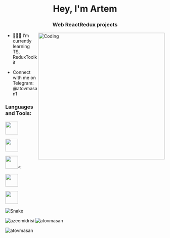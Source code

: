 <!-- [![MasterHead] -->
<h1 align="center">Hey, I'm Artem</h1>
<h3 align="center">Web ReactRedux projects</h3>


<img align="right" alt="Coding" width="400" src="https://cdn.dribbble.com/users/281525/screenshots/1768570/jmanalus.gif" />

- 🧑🏻‍💻 I’m currently learning TS, ReduxToolkit

- Connect with me on Telegram: @atovmasan1


<h3 align="left">Languages and Tools:</h3>
<p align="left"><img display="inline" width="40" src="https://encrypted-tbn0.gstatic.com/images?q=tbn:ANd9GcQc2Y2gmQB5zuaBd1AfN_AyEgoTgxPF65i7GwlvrbnnP_RUlubieG19WFnonCtS4ZfAox4&usqp=CAU">
<p align="left"><img display="inline" width="40" src="https://upload.wikimedia.org/wikipedia/commons/4/49/Redux.png">
<p align="left"><img display="inline" width="40" src="https://cdn.worldvectorlogo.com/logos/typescript-2.svg"><
<p align="left"><img display="inline" width="40" src="https://upload.wikimedia.org/wikipedia/commons/thumb/d/d5/CSS3_logo_and_wordmark.svg/1452px-CSS3_logo_and_wordmark.svg.png">
<p align="left"><img display="inline" width="40" src="https://upload.wikimedia.org/wikipedia/commons/thumb/3/38/HTML5_Badge.svg/768px-HTML5_Badge.svg.png"></p>


![Snake](https://github.com/atovmasan/atovmasan/blob/output/github-contribution-grid-snake.svg)

<p><img align="left" src="https://github-readme-stats.vercel.app/api?username=atovmasan&show_icons=true&include_all_commits=true&locale=en" alt="azeemidrisi" /></p>

<p><img align="center" src="https://github-readme-streak-stats.herokuapp.com/?user=atovmasan&" alt="atovmasan" /></p>



<p><img align="left" src="https://github-readme-stats.vercel.app/api/top-langs?username=atovmasan&show_icons=true&locale=en&layout=compact" alt="atovmasan" /></p>
